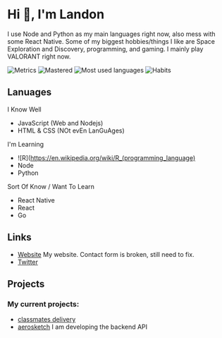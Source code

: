 # Hi 👋, I'm Landon
I use Node and Python as my main languages right now, also mess with some React Native. 
Some of my biggest hobbies/things I like are Space Exploration and Discovery, programming, and gaming. I mainly play VALORANT right now. 

![Metrics](https://github.com/theldb/theldb/blob/master/metrics.svg)
![Mastered](https://github.com/theldb/theldb/blob/master/topics.svg)
![Most used languages](https://github.com/theldb/theldb/blob/master/languages.svg)
![Habits](https://github.com/theldb/theldb/blob/master/habits.svg)

## Lanuages
I Know Well
- JavaScript (Web and Nodejs)
- HTML & CSS (NOt evEn LanGuAges)

I'm Learning
- ![R](https://en.wikipedia.org/wiki/R_(programming_language)
- Node
- Python

Sort Of Know / Want To Learn
- React Native
- React
- Go

## Links
- [Website](http://landonboles.com) My website. Contact form is broken, still need to fix.
- [Twitter](https://twitter.com/theldb_)

## Projects

### My current projects:
- [classmates delivery](https://classmates.delivery)
- [aerosketch](https://peroxaan.com/Aerosketch) I am developing the backend API

